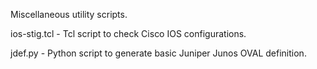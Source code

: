 Miscellaneous utility scripts.

ios-stig.tcl - Tcl script to check Cisco IOS configurations.

jdef.py - Python script to generate basic Juniper Junos OVAL definition.

 
